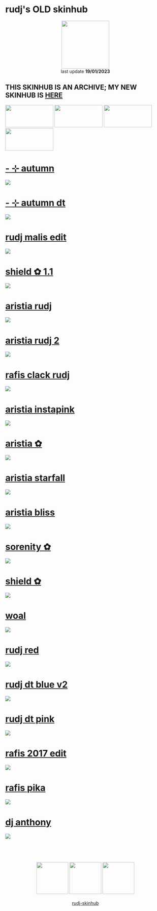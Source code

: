 # rudj's OLD skinhub
<p align="center">
<a href="https://osu.ppy.sh/users/11592896">
  <img src="https://a.ppy.sh/11592896"  
       width="150"
       height="150"></a>
<br>
last update <b>19/01/2023</b>
</p>

## THIS SKINHUB IS AN ARCHIVE; MY NEW SKINHUB IS <a href="rudj.md"><b>HERE</b></a>

<a href="https://github.com/rudjx3/skins/blob/main/README.md">
<img src="https://i.imgur.com/Pr3zA1H.png"
       width="151" 
       height="70"/></a>

<a href="https://www.youtube.com/watch?v=kbbgypvGPgM">
<img src="https://i.imgur.com/uDyKiLi.png"
       width="151" 
       height="70"/></a>

<a href="https://github.com/rudj-skinhub/woal/blob/tyfh/aeshub.md">
<img src="https://i.imgur.com/WPSNbSx.png"
       width="151" 
       height="70"/></a>

<a href="https://github.com/rudj-skinhub/woal/blob/tyfh/aeshub.md">
<img src="https://i.imgur.com/nnkLwEo.png" 
       width="151" 
       height="70"/></a>

# [- ⊹ autumn](https://github.com/rudj-skinhub/woal/raw/tyfh/player/rudj_old/-%20%E2%8A%B9%20autumn.osk)
[![](https://i.imgur.com/7uSegch.png)](https://github.com/rudj-skinhub/woal/raw/tyfh/player/rudj_old/-%20%E2%8A%B9%20autumn.osk)

# [- ⊹ autumn dt](https://github.com/rudj-skinhub/woal/raw/tyfh/player/rudj_old/-%20%E2%8A%B9%20autumn%20dt.osk)
[![](https://i.imgur.com/Ufi91UN.png)](https://github.com/rudj-skinhub/woal/raw/tyfh/player/rudj_old/-%20%E2%8A%B9%20autumn%20dt.osk)

# [rudj malis edit](https://github.com/rudj-skinhub/woal/raw/tyfh/player/rudj_old/rudj%20malis%20edit.osk)
[![](https://osu.ppy.sh/ss/18350711/d19a)](https://github.com/rudj-skinhub/woal/raw/tyfh/player/rudj_old/rudj%20malis%20edit.osk)

# [shield ✿ 1.1](https://github.com/rudj-skinhub/woal/raw/tyfh/player/rudj_old/shield%20%E2%9C%BF%201.1.osk)
[![](https://osu.ppy.sh/ss/18205149/2804)](https://github.com/rudj-skinhub/woal/raw/tyfh/player/rudj_old/shield%20%E2%9C%BF%201.1.osk)

# [aristia rudj](https://github.com/rudj-skinhub/woal/raw/tyfh/player/rudj_old/aristia%20rudj.osk)
[![](https://osu.ppy.sh/ss/18100588/d2cd)](https://github.com/rudj-skinhub/woal/raw/tyfh/player/rudj_old/aristia%20rudj.osk)

# [aristia rudj 2](https://github.com/rudj-skinhub/woal/raw/tyfh/player/rudj_old/aristia%20rudj%202.osk)
[![](https://osu.ppy.sh/ss/18205122/d7bb)](https://github.com/rudj-skinhub/woal/raw/tyfh/player/rudj_old/aristia%20rudj%202.osk)

# [rafis clack rudj](https://github.com/rudj-skinhub/woal/raw/tyfh/player/rudj_old/rafis%20clack%20rudj.osk)
[![](https://osu.ppy.sh/ss/18336094/00a3)](https://github.com/rudj-skinhub/woal/raw/tyfh/player/rudj_old/rafis%20clack%20rudj.osk)

# [aristia instapink](https://github.com/rudj-skinhub/woal/raw/tyfh/player/rudj_old/aristia%20instapink.osk)
[![](https://osu.ppy.sh/ss/17981062/fc28)](https://github.com/rudj-skinhub/woal/raw/tyfh/player/rudj_old/aristia%20instapink.osk)

# [aristia ✿](https://github.com/rudj-skinhub/woal/raw/tyfh/player/rudj_old/aristia%20%E2%9C%BF.osk)
[![](https://cdn.discordapp.com/attachments/830112595854884925/979755482862456882/screenshot361.jpg)](https://github.com/rudj-skinhub/woal/raw/tyfh/player/rudj_old/aristia%20%E2%9C%BF.osk)

# [aristia starfall](https://github.com/rudj-skinhub/woal/raw/tyfh/player/rudj_old/aristia%20starfall.osk)
[![](https://osu.ppy.sh/ss/18127462/f670)](https://github.com/rudj-skinhub/woal/raw/tyfh/player/rudj_old/aristia%20starfall.osk)

# [aristia bliss](https://github.com/rudj-skinhub/woal/raw/tyfh/player/rudj_old/aristia%20bliss.osk)
[![](https://osu.ppy.sh/ss/18205120/6b98)](https://github.com/rudj-skinhub/woal/raw/tyfh/player/rudj_old/aristia%20bliss.osk)

# [sorenity ✿](https://github.com/rudj-skinhub/woal/raw/tyfh/player/rudj_old/sorenity%20%E2%9C%BF.osk)
[![](https://i.imgur.com/fkmo1k2.png)](https://github.com/rudj-skinhub/woal/raw/tyfh/player/rudj_old/sorenity%20%E2%9C%BF.osk)

# [shield ✿](https://github.com/rudj-skinhub/woal/raw/tyfh/player/rudj_old/shield%20%E2%9C%BF.osk)
[![](https://i.imgur.com/RB0snK1.png)](https://github.com/rudj-skinhub/woal/raw/tyfh/player/rudj_old/shield%20%E2%9C%BF.osk)

# [woal](https://github.com/rudj-skinhub/woal/raw/tyfh/player/rudj_old/woal.osk)
[![](https://i.imgur.com/f0RCrcz.png)](https://github.com/rudj-skinhub/woal/raw/tyfh/player/rudj_old/woal.osk)

# [rudj red](https://github.com/rudj-skinhub/woal/raw/tyfh/player/rudj_old/rudj%20red.osk)
[![](https://osu.ppy.sh/ss/18205147/a14c)](https://github.com/rudj-skinhub/woal/raw/tyfh/player/rudj_old/rudj%20red.osk)

# [rudj dt blue v2](https://github.com/rudj-skinhub/woal/raw/tyfh/player/rudj_old/-%20rudj%20dt%20blue%20v2.osk)
[![](https://osu.ppy.sh/ss/17928170/990f)](https://github.com/rudj-skinhub/woal/raw/tyfh/player/rudj_old/-%20rudj%20dt%20blue%20v2.osk)

# [rudj dt pink](https://github.com/rudj-skinhub/woal/raw/tyfh/player/rudj_old/-%20rudj%20dt%20pink.osk)
[![](https://osu.ppy.sh/ss/17928162/0e12)](https://github.com/rudj-skinhub/woal/raw/tyfh/player/rudj_old/-%20rudj%20dt%20pink.osk)

# [rafis 2017 edit](https://github.com/rudj-skinhub/woal/raw/tyfh/player/rudj_old/rafis%202017%20edit.osk)
[![](https://osu.ppy.sh/ss/18205132/4047)](https://github.com/rudj-skinhub/woal/raw/tyfh/player/rudj_old/rafis%202017%20edit.osk)

# [rafis pika](https://github.com/rudj-skinhub/woal/raw/tyfh/player/rudj_old/rafis%20pika.osk)
[![](https://osu.ppy.sh/ss/18205134/ccd8)](https://github.com/rudj-skinhub/woal/raw/tyfh/player/rudj_old/rafis%20pika.osk)

# [dj anthony](https://github.com/rudj-skinhub/woal/raw/tyfh/player/rudj_old/dj%20anthony.osk)
[![](https://osu.ppy.sh/ss/18205128/7f1c)](https://github.com/rudj-skinhub/woal/raw/tyfh/player/rudj_old/dj%20anthony.osk)

#
<p align="center">
  <br></br>
  <a href="https://www.twitch.tv/rudj_">
  <img src="https://i.imgur.com/HM030lk.png" 
       width="100" 
       height="100"></a>
  <a href="https://www.youtube.com/channel/UCUFXZiWmZ9in66cgLsXi-xw">
  <img src="https://i.imgur.com/YWbDUUy.png"  
       width="100" 
       height="100"></a>
  <a href="https://twitter.com/rudj_">
  <img src="https://i.imgur.com/PUQ5uWf.png" 
       width="100" 
       height="100"></a>
  <br></br>
  <a href="README.md">rudj-skinhub</a>
 </p>
